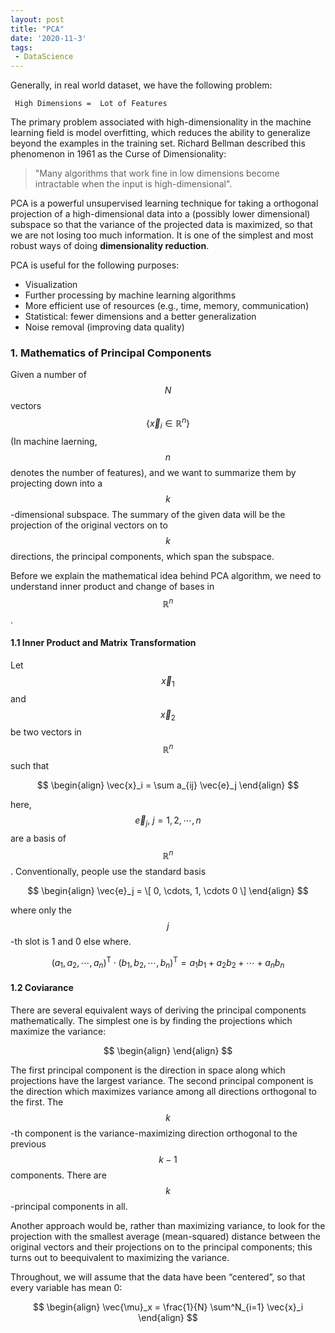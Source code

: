 ```yaml
---
layout: post
title: "PCA"
date: '2020-11-3'
tags:
 - DataScience
---
```


Generally, in real world dataset, we have the following problem:

     High Dimensions =  Lot of Features   
     
The primary problem associated with high-dimensionality in the machine learning field is model overfitting, which reduces the ability to generalize beyond the examples in the training set. Richard Bellman described this phenomenon in 1961 as the Curse of Dimensionality: 
> "Many algorithms that work fine in low dimensions become intractable when the input is high-dimensional".

PCA is a powerful unsupervised learning technique for taking a orthogonal projection of a high-dimensional data into a (possibly lower dimensional) subspace so  that the variance of the projected data is maximized, so that we are not losing too much information. It is one of the simplest and most robust ways of doing **dimensionality reduction**.  

PCA is useful for the following purposes:
* Visualization        
* Further processing by machine learning algorithms    
* More efficient use of resources (e.g., time, memory, communication)    
* Statistical: fewer dimensions and a better generalization    
* Noise removal (improving data quality)    
   
### 1. Mathematics of Principal Components

Given a number of $$N$$ vectors $$\{ \vec{x}_i \in \mathbb{R}^n \}$$ (In machine laerning, $$n$$ denotes the number of features), and we want to summarize them by projecting down into a $$k$$-dimensional subspace. The summary of the given data will be the projection of the original vectors on to $$k$$ directions, the principal components, which span the subspace. 

Before we explain the mathematical idea behind PCA algorithm, we need to understand inner product and change of bases in $$\mathbb{R}^n$$.

#### 1.1 Inner Product and Matrix Transformation

Let $$\vec{x}_1$$ and $$\vec{x}_2$$ be two vectors in $$\mathbb{R}^n$$ such that 

$$
\begin{align}
\vec{x}_i = \sum a_{ij} \vec{e}_j
\end{align}
$$
 
here, $$\vec{e}_j, \ j=1, 2, \cdots, n$$ are a basis of $$\mathbb{R}^n$$. Conventionally, people use the standard basis

$$
\begin{align}
\vec{e}_j = \[ 0, \cdots, 1, \cdots 0 \]
\end{align}
$$

where only the $$j$$-th slot is 1 and 0 else where.


$$(a_1,a_2,\cdots,a_n)^\mathsf{T}\cdot (b_1,b_2,\cdots,b_n)^\mathsf{T}=a_1b_1+a_2b_2+\cdots+a_nb_n$$

#### 1.2 Coviarance 

There are several equivalent ways of deriving the principal components mathematically. The simplest one is by finding the projections which maximize the variance:

$$
\begin{align}
\end{align}
$$

The first principal component is the direction in space along which projections have the largest variance. The second principal component is the direction which maximizes variance among all directions orthogonal to the first. The $$k$$-th component is the variance-maximizing direction orthogonal to the previous $$k−1$$ components. There are $$k$$-principal components in all. 


Another approach would be, rather than maximizing variance, to look for the projection with the smallest average (mean-squared) distance between the original vectors and their projections on to the principal components; this turns out to beequivalent to maximizing the variance.

Throughout, we will assume that the data have been “centered”, so that every variable has mean 0:

$$
\begin{align}
	\vec{\mu}_x = \frac{1}{N} \sum^N_{i=1} \vec{x}_i
\end{align}
$$

